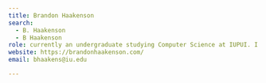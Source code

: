 ```yaml
---
title: Brandon Haakenson
search:
  - B. Haakenson
  - B Haakenson
role: currently an undergraduate studying Computer Science at IUPUI. I am especially interested in security related topics.
website: https://brandonhaakenson.com/
email: bhaakens@iu.edu

---
```

